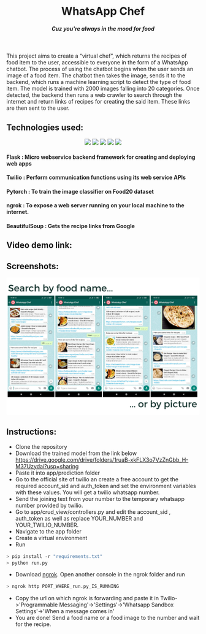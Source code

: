 <h1 align="center">WhatsApp Chef</h1>
<h5 align="center">Cuz you're always in the mood for food</h5>

<br>
<div>
  <p>This project aims to create a “virtual chef”, which returns the recipes of food item to the user, accessible to everyone in the form of a WhatsApp chatbot. The process of using the chatbot begins when the user sends an image of a food item. The chatbot then takes the image, sends it to the backend, which runs a machine learning script to detect the type of food item. The model is trained with 2000 images falling into 20 categories. Once detected, the backend then runs a web crawler to search through the internet and return links of recipes for creating the said item. These links are then sent to the user. </p>
</div>

<h2>Technologies used:</h2>

<div>
  <div align="center">
    <img src="https://www.brandeps.com/logo-download/F/Flask-logo-vector-01.svg" width="100">
    <img src="https://twilio-cms-prod.s3.amazonaws.com/images/twilio-mark-red.width-808.png" width="100">
    <img src="https://jeancochrane.com/static/images/blog/pytorch-functional-api/pytorch-logo.png" width="100">
    <img src="https://jsonhilder.github.io/imgs/ngrok-logo.png" width="100">
    <img src="https://encrypted-tbn0.gstatic.com/images?q=tbn:ANd9GcRR7fvQ745woNd9Q6cSPY230dbzzOD8TGirhg&usqp=CAU" width="100">
  </div>

  <div>
    <h4><b>Flask : </b>Micro webservice backend framework for creating and deploying web apps</h4>
    <h4><b>Twilio : </b>Perform communication functions using its web service APIs</h4>
    <h4><b>Pytorch : </b>To train the image classifier on Food20 dataset</h4>
    <h4><b>ngrok : </b>To expose a web server running on your local machine to the internet.</h4>
    <h4><b>BeautifulSoup : </b>Gets the recipe links from Google</h4>
  </div>
</div>

## Video demo link:

## Screenshots:

<div align="center">
  <img src="images/screenshot.png" width="800px">
</div>


## Instructions:

* Clone the repository
* Download the trained model from the link below
https://drive.google.com/drive/folders/1ruaB-xkFLX3o7VzZnGbb_H-M37Uzydai?usp=sharing
* Paste it into app/prediction folder
* Go to the official site of twilio an create a free account to get the required account_sid and auth_token and set the environment variables with these values. You will get a twilio whatsapp number.
* Send the joining text from your number to the temporary whatsapp number provided by twilio.
* Go to app/crud_view/controllers.py and edit the account_sid , auth_token as well as replace YOUR_NUMBER and YOUR_TWILIO_NUMBER.
* Navigate to the app folder
* Create a virtual environment
* Run
```py
> pip install -r "requirements.txt"
> python run.py
```
* Download <a href="https://ngrok.com/download">ngrok</a>. Open another console in the ngrok folder and run
``` py
> ngrok http PORT_WHERE_run.py_IS_RUNNING
```
* Copy the url on which ngrok is forwarding and paste it in Twilio->'Programmable Messaging'->'Settings'->'Whatsapp Sandbox Settings'->'When a message comes in'
* You are done! Send a food name or a food image to the number and wait for the recipe.
